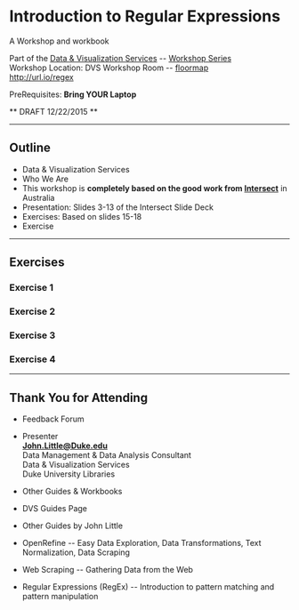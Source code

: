 # Introduction to Regular Expressions
A Workshop and workbook

Part of the [Data & Visualization Services](http://library.duke.edu/data) -- [Workshop Series](http://library.duke.edu/data/news)  
Workshop Location:  DVS Workshop Room  -- [floormap](http://library.duke.edu/edge/spaces)  
http://url.io/regex  

PreRequisites:  **Bring YOUR Laptop**

** DRAFT  12/22/2015  **  

--------

## Outline
* Data & Visualization Services
 * Who We Are
* This workshop is **completely based on the good work from [Intersect](http://www.intersect.org.au/course-resources)** in Australia
 * Presentation:  Slides 3-13 of the Intersect Slide Deck
 * Exercises:  Based on slides 15-18
* Exercise   

---  

## Exercises

### Exercise 1

### Exercise 2

### Exercise 3

### Exercise 4

---  

## Thank You for Attending

* Feedback Forum

* Presenter   
**John.Little@Duke.edu**   
Data Management & Data Analysis Consultant   
Data & Visualization Services   
Duke University Libraries   

* Other Guides & Workbooks
 * DVS Guides Page
 * Other Guides by John Little
  * OpenRefine -- Easy Data Exploration, Data Transformations, Text Normalization, Data Scraping
  * Web Scraping -- Gathering Data from the Web
  * Regular Expressions (RegEx) -- Introduction to pattern matching and pattern manipulation



   




